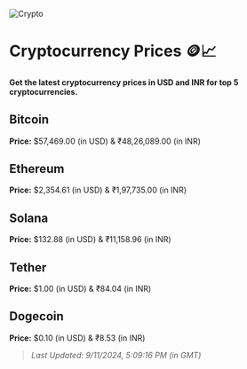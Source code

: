 
![Crypto](https://www.techguide.com.au/wp-content/uploads/2020/11/crypto3.jpeg)

# Cryptocurrency Prices 🪙📈

#### Get the latest cryptocurrency prices in USD and INR for top 5 cryptocurrencies.

## Bitcoin

**Price:** $57,469.00 (in USD) & ₹48,26,089.00 (in INR)

## Ethereum

**Price:** $2,354.61 (in USD) & ₹1,97,735.00 (in INR)

## Solana

**Price:** $132.88 (in USD) & ₹11,158.96 (in INR)

## Tether

**Price:** $1.00 (in USD) & ₹84.04 (in INR)

## Dogecoin

**Price:** $0.10 (in USD) & ₹8.53 (in INR)

> _Last Updated: 9/11/2024, 5:09:16 PM (in GMT)_
